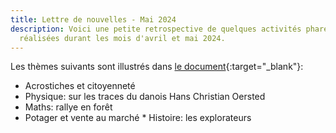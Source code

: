 ```yaml
---
title: Lettre de nouvelles - Mai 2024
description: Voici une petite retrospective de quelques activités phares
  réalisées durant les mois d'avril et mai 2024.
---
```

L﻿es thèmes suivants sont  illustrés dans [le document](/media/blog/lettre%20nouvelle%202024%2005.pdf){:target="_blank"}:

* Acrostiches et citoyenneté
* Physique: sur les traces du danois Hans Christian Oersted
* Maths: rallye en forêt
* Potager et vente au marché
*﻿ Histoire: les explorateurs
